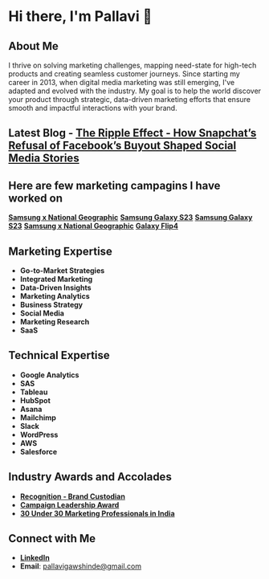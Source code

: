 # Hi there, I'm Pallavi 👋

## About Me
I thrive on solving marketing challenges, mapping need-state for high-tech products and creating seamless customer journeys. Since starting my career in 2013, when digital media marketing was still emerging, I've adapted and evolved with the industry. My goal is to help the world discover your product through strategic, data-driven marketing efforts that ensure smooth and impactful interactions with your brand.

## Latest Blog - **[The Ripple Effect - How Snapchat’s Refusal of Facebook’s Buyout Shaped Social Media Stories](https://www.linkedin.com/feed/update/urn:li:activity:7209852950289031169/)**

## Here are few marketing campagins I have worked on
**[Samsung x National Geographic](https://www.youtube.com/watch?v=uGZztvUL0zY&ab_channel=SamsungIndia)**
**[Samsung Galaxy S23](https://www.youtube.com/watch?v=kw7G_6UBy8g&ab_channel=SamsungIndia)**
**[Samsung Galaxy S23](https://www.youtube.com/watch?v=kw7G_6UBy8g&ab_channel=SamsungIndia)**
**[Samsung x National Geographic](https://www.youtube.com/watch?v=fE1G_dRub2o&ab_channel=SamsungIndia)**
**[Galaxy Flip4](https://www.youtube.com/watch?v=1RAL9roh9Wk&ab_channel=SamsungIndia)**



## Marketing Expertise
- **Go-to-Market Strategies**
- **Integrated Marketing**
- **Data-Driven Insights**
- **Marketing Analytics**
- **Business Strategy**
- **Social Media**
- **Marketing Research**
- **SaaS**

## Technical Expertise
- **Google Analytics**
- **SAS**
- **Tableau**
- **HubSpot**
- **Asana**
- **Mailchimp**
- **Slack**
- **WordPress**
- **AWS**
- **Salesforce**

## Industry Awards and Accolades
- **[Recognition - Brand Custodian](https://www.facebook.com/photo/?fbid=1131550686953768&set=a.1131537286955108)**
- **[Campaign Leadership Award](https://kyooriuscreative.awardsengine.com/?action=ows:entries.details&e=65528&project_year=2021)**
- **[30 Under 30 Marketing Professionals in India](https://www.slideshare.net/SocialSamosa/presenting-ss30under30-winners)**

## Connect with Me
- **[LinkedIn](https://www.linkedin.com/in/paveegee/)**
- **Email**: pallavigawshinde@gmail.com
